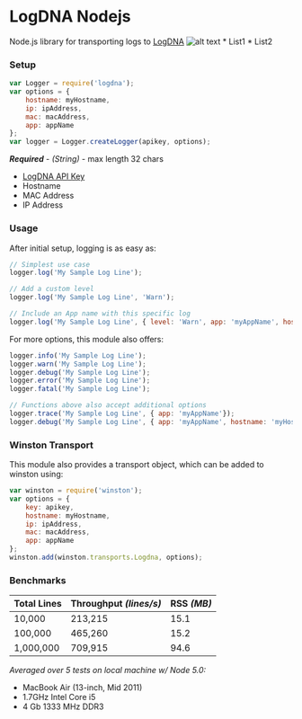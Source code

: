 # LogDNA Nodejs
Node.js library for transporting logs to [LogDNA](https://app.logdna.com/logs/view)
![alt text](https://avatars0.githubusercontent.com/u/17461937?v=3&s=200 "LogDNA") * List1
                                                                                  * List2 

### Setup
```javascript
var Logger = require('logdna');
var options = {
    hostname: myHostname,
    ip: ipAddress,
    mac: macAddress,
    app: appName
};
var logger = Logger.createLogger(apikey, options);
```
_**Required**_ - *(String)* - max length 32 chars
* [LogDNA API Key](https://app.logdna.com/manage/profile) 
* Hostname
* MAC Address
* IP Address

### Usage

After initial setup, logging is as easy as:
```javascript
// Simplest use case
logger.log('My Sample Log Line');

// Add a custom level
logger.log('My Sample Log Line', 'Warn');

// Include an App name with this specific log
logger.log('My Sample Log Line', { level: 'Warn', app: 'myAppName', hostname: 'myHostname'});
```

For more options, this module also offers:
```javascript
logger.info('My Sample Log Line');
logger.warn('My Sample Log Line');
logger.debug('My Sample Log Line');
logger.error('My Sample Log Line');
logger.fatal('My Sample Log Line');

// Functions above also accept additional options
logger.trace('My Sample Log Line', { app: 'myAppName'});
logger.debug('My Sample Log Line', { app: 'myAppName', hostname: 'myHostname'});
```


### Winston Transport

This module also provides a transport object, which can be added to winston using:

```javascript
var winston = require('winston');
var options = {
    key: apikey,
    hostname: myHostname,
    ip: ipAddress,
    mac: macAddress,
    app: appName
};
winston.add(winston.transports.Logdna, options);
```



### Benchmarks
| **Total Lines** | **Throughput** *(lines/s)* | **RSS** *(MB)* |
|-----------------|----------------------------|----------------|
|      10,000     |          213,215           |      15.1      |
|      100,000    |          465,260           |      15.2      |
|      1,000,000  |          709,915           |      94.6      |

   *Averaged over 5 tests on local machine w/ Node 5.0:*
   * MacBook Air (13-inch, Mid 2011)
   * 1.7GHz Intel Core i5
   * 4 Gb 1333 MHz DDR3
